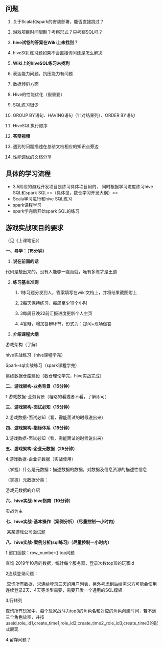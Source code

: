 ## 问题

1. 关于Scala和spark的安装部署，能否直接跳过？
2. 游戏项目时间限制？考察形式？只考察SQL吗？
3. **hive试卷的答案在Wiki上未找到？**
4. hiveSQL练习题如果不会直接询问还是怎么解决
5. **Wiki上的hiveSQL练习未找到**

1. 表达能力问题，抗压能力有问题
2. 数据倾斜方面
3. Hive的性能优化（很重要）
4. SQL练习很少
5. GROUP BY语句、HAVING语句（针对结果列）、ORDER BY语句
6. HiveSQL执行顺序
7. **答辩视频**
8. 遇到的问题描述在总结文档相应的知识点旁边
9. 性能调优的文档分享





## 具体的学习流程

- 3.5阶段的游戏开发项目是练习具体项目用的，
  同时根据学习进度练习hive SQL和spark SQL==（具体见，数仓学习开发大纲）==
- Scala学习进行和hive SQL练习
- spark课程学习
- spark学完后开始spark SQL的练习



## 游戏实战项目的要求

（见《上课笔记》）

**一、导学：（15分钟）**

1. **说在前面的话**

代码是敲出来的，没有人能够一蹴而就，唯有多练才是王道

2. **练习基本准则** 

   1. 1练习题分发到人，答案填写在wiki文档上，并将结果截图附上

   1. 2每天保持练习，每周至少10个小时

   1. 3每周日晚22前汇报进度更新个人主页


   1. 4答辩，增加答辩环节，形式为：提问+现场做答

3. **介绍课程大纲**

 游戏架构（了解）

 hive实战练习（hive课程学完）

Spark-sql实战练习（spark课程学完）

离线数据仓库建设（数仓理论学完，hive实战完成）

 

 

**二、游戏架构-业务背景（15分钟）**

 1.游戏数据-业务背景（粗略的看或者不看，了解即可）

**三、游戏架构-面试必知（15分钟）**

 2.游戏数据-面试必知（看，需能面试的时候说出来）

**四、游戏架构-指标体系（15分钟）**

 3.游戏数据-面试必知（看，需能面试的时候说出来）

**五、游戏架构-企业元数据（25分钟）**

4.游戏数据-企业元数据（实战使用）

（掌握）什么是元数据：描述数据的数据，对数据及信息资源的描述性信息

（掌握）元数据分类：

游戏元数据的介绍

**六、hive实战-hive指南（10分钟）**

   实战为主

**七、hive实战-基本操作（案例分析）（尽量控制一小时内）**

​    某某游戏公司面试题

**八、hive实战-案例分析(sql练习)（尽量控制一小时内）**

1.窗口函数：row_number() top问题

查询 2019年10月的数据，统计每个服务器，登录次数top10的玩家id

2连续登录问题：

.查询所有数据，求连续登录三天的用户列表，另外考虑到后续需求方可能会使用连续登录2天、4天等类型需要，需要开发一个通用的SQL模板

3.行转列

查询所有玩家中，每个玩家战斗力top3的角色名和对应的角色创建时间，若不满三个角色放空，并按useid,role_id1,create_time1,role_id2,create_time2,,role_id3,create_time3的形式展现

 

4.留存问题？
